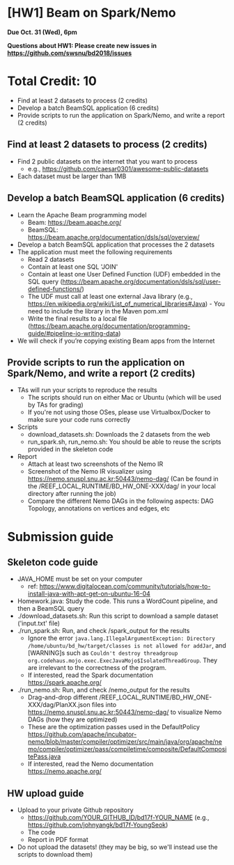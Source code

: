 # [HW1] Beam on Spark/Nemo

**Due Oct. 31 (Wed), 6pm**

**Questions about HW1: Please create new issues in https://github.com/swsnu/bd2018/issues**

# Total Credit: 10
* Find at least 2 datasets to process (2 credits)
* Develop a batch BeamSQL application (6 credits)
* Provide scripts to run the application on Spark/Nemo, and write a report (2 credits)

## Find at least 2 datasets to process (2 credits)
* Find 2 public datasets on the internet that you want to process
  * e.g., https://github.com/caesar0301/awesome-public-datasets
* Each dataset must be larger than 1MB

## Develop a batch BeamSQL application (6 credits)
* Learn the Apache Beam programming model 
  * Beam: https://beam.apache.org/
  * BeamSQL: https://beam.apache.org/documentation/dsls/sql/overview/
* Develop a batch BeamSQL application that processes the 2 datasets
* The application must meet the following requirements
  * Read 2 datasets
  * Contain at least one SQL 'JOIN'
  * Contain at least one User Defined Function (UDF) embedded in the SQL query (https://beam.apache.org/documentation/dsls/sql/user-defined-functions/)
  * The UDF must call at least one external Java library (e.g., https://en.wikipedia.org/wiki/List_of_numerical_libraries#Java) - You need to include the library in the Maven pom.xml
  * Write the final results to a local file (https://beam.apache.org/documentation/programming-guide/#pipeline-io-writing-data)
* We will check if you’re copying existing Beam apps from the Internet

## Provide scripts to run the application on Spark/Nemo, and write a report (2 credits)
* TAs will run your scripts to reproduce the results
  * The scripts should run on either Mac or Ubuntu (which will be used by TAs for grading)
  * If you're not using those OSes, please use Virtualbox/Docker to make sure your code runs correctly
* Scripts
  * download_datasets.sh: Downloads the 2 datasets from the web
  * run_spark.sh, run_nemo.sh: You should be able to reuse the scripts provided in the skeleton code
* Report
  * Attach at least two screenshots of the Nemo IR
  * Screenshot of the Nemo IR visualizer using https://nemo.snuspl.snu.ac.kr:50443/nemo-dag/ (Can be found in the /REEF_LOCAL_RUNTIME/BD_HW_ONE-XXX/dag/ in your local directory after running the job)
  * Compare the different Nemo DAGs in the following aspects: DAG Topology, annotations on vertices and edges, etc

# Submission guide

## Skeleton code guide
* JAVA_HOME must be set on your computer
  * ref: https://www.digitalocean.com/community/tutorials/how-to-install-java-with-apt-get-on-ubuntu-16-04
* Homework.java: Study the code. This runs a WordCount pipeline, and then a BeamSQL query
* ./download_datasets.sh: Run this script to download a sample dataset ('input.txt' file)
* ./run_spark.sh: Run, and check /spark_output for the results
  * Ignore the error `java.lang.IllegalArgumentException: Directory /home/ubuntu/bd_hw/target/classes is not allowed for addJar`, and [WARNING]s such as `Couldn't destroy threadgroup org.codehaus.mojo.exec.ExecJavaMojo$IsolatedThreadGroup`. They are irrelevant to the correctness of the program.
  * If interested, read the Spark documentation https://spark.apache.org/
* ./run_nemo.sh: Run, and check /nemo_output for the results
  * Drag-and-drop different /REEF_LOCAL_RUNTIME/BD_HW_ONE-XXX/dag/PlanXX.json files into https://nemo.snuspl.snu.ac.kr:50443/nemo-dag/ to visualize Nemo DAGs (how they are optimized)
  * These are the optimization passes used in the DefaultPolicy https://github.com/apache/incubator-nemo/blob/master/compiler/optimizer/src/main/java/org/apache/nemo/compiler/optimizer/pass/compiletime/composite/DefaultCompositePass.java
  * If interested, read the Nemo documentation https://nemo.apache.org/

## HW upload guide
* Upload to your private Github repository
  * https://github.com/YOUR_GITHUB_ID/bd17f-YOUR_NAME (e.g., https://github.com/johnyangk/bd17f-YoungSeok)
  * The code
  * Report in PDF format
* Do not upload the datasets! (they may be big, so we'll instead use the scripts to download them)

